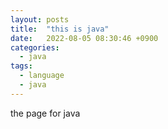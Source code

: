 ```yaml
---
layout: posts
title:  "this is java"
date:   2022-08-05 08:30:46 +0900
categories:
  - java
tags:
  - language
  - java
---
```


the page for java